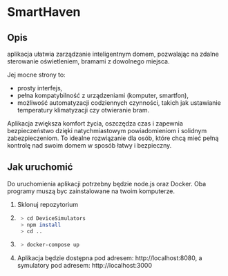 # SmartHaven

## Opis

aplikacja ułatwia zarządzanie inteligentnym domem, pozwalając na zdalne sterowanie oświetleniem, bramami z dowolnego
miejsca.

Jej mocne strony to:

- prosty interfejs,
- pełna kompatybilność z urządzeniami (komputer, smartfon),
- możliwość automatyzacji codziennych czynności, takich jak ustawianie temperatury klimatyzacji czy otwieranie bram.

Aplikacja zwiększa komfort życia, oszczędza czas i zapewnia bezpieczeństwo dzięki natychmiastowym powiadomieniom i
solidnym zabezpieczeniom. To idealne rozwiązanie dla osób, które chcą mieć pełną kontrolę nad swoim domem w sposób łatwy
i bezpieczny.

## Jak uruchomić
Do uruchomienia aplikacji potrzebny będzie node.js oraz Docker. Oba programy muszą byc zainstalowane na twoim komputerze.

1. Sklonuj repozytorium
2. ```bash
    > cd DeviceSimulators
    > npm install
    > cd ..
    ```
2. ```bash
    > docker-compose up
    ```
3. Aplikacja będzie dostępna pod adresem: http://localhost:8080, a symulatory pod adresem: http://localhost:3000
